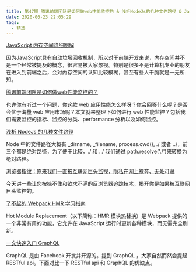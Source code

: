 ```yaml
---
title: 第47期 腾讯前端团队是如何做web性能监控的 & 浅析NodeJs的几种文件路径 & JavaScript内存空间详细图解
date: 2020-06-23 22:05:29
tags:
  - 精选
---
```


[JavaScript 内存空间详细图解](https://mp.weixin.qq.com/s/Mvy1xnMB_7z9Wbv0WTv3cw)

因为JavaScript具有自动垃圾回收机制，所以对于前端开发来说，内存空间并不是一个经常被提及的概念，很容易被大家忽视。特别是很多不是计算机专业的朋友在进入到前端之后，会对内存空间的认知比较模糊，甚至有些人干脆就是一无所知。

[腾讯前端团队是如何做web性能监控的？](https://mp.weixin.qq.com/s/8Ub6OwqksSUfXvglTdfDYg)

也许你有听过一个问题，你这款 web 应用性能怎么样呀？你会回答什么呢？是否会优于海量 web 应用市场呢？本文就来整理下如何进行 web 性能监控？包括我们需要监控的指标、监控的分类、performance 分析以及如何监控。

[浅析 NodeJs 的几种文件路径](https://mp.weixin.qq.com/s/DzdpQgAZoRnwA3ncq44wwQ)

Node 中的文件路径大概有 _dirname, _filename, process.cwd(), ./ 或者 ../，前三个都是绝对路径，为了便于比较，./ 和 ../ 我们通过 path.resolve('./')来转换为绝对路径。

[浏览器指纹：原来我们一直被互联网巨头监视，隐私在网上裸奔、无处可藏](https://mp.weixin.qq.com/s/LvuB7PGBRmWHmQ6YcLrDkQ)

今天讲⼀些让您按捺不住和欲求不满的反浏览器追踪技术，揭开你是如果被互联网巨头监控的。

[了不起的 Webpack HMR 学习指南](https://mp.weixin.qq.com/s/d5MjW48-Zg8hO0QygG3z5w)

Hot Module Replacement（以下简称：HMR 模块热替换）是 Webpack 提供的一个非常有用的功能，它允许在 JavaScript 运行时更新各种模块，而无需完全刷新。

[一文快速入门 GraphQL](https://mp.weixin.qq.com/s/a-wYSbFV-Ud-gmoWZw1F6g)

GraphQL 是由 Facebook 开发并开源的。提到 GraphQL ，大家自然而然会提起 RESTful api。下面对比一下 RESTful api 和 GraphQL 的优缺点。